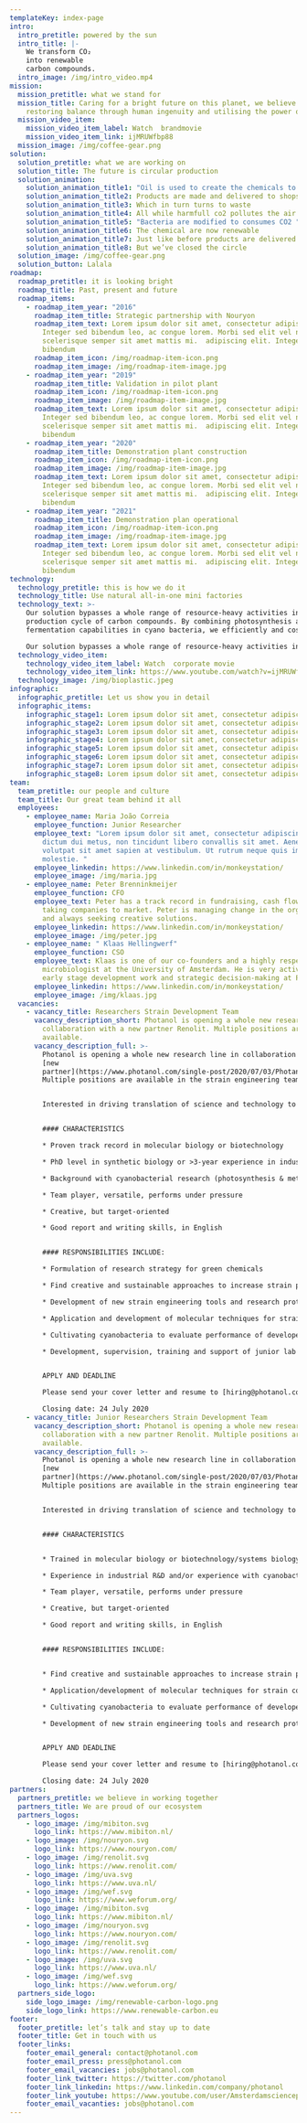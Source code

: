```yaml
---
templateKey: index-page
intro:
  intro_pretitle: powered by the sun
  intro_title: |-
    We transform CO₂
    into renewable
    carbon compounds.
  intro_image: /img/intro_video.mp4
mission:
  mission_pretitle: what we stand for
  mission_title: Caring for a bright future on this planet, we believe in
    restoring balance through human ingenuity and utilising the power of nature.
  mission_video_item:
    mission_video_item_label: Watch  brandmovie
    mission_video_item_link: ijMRUWfbp88
  mission_image: /img/coffee-gear.png
solution:
  solution_pretitle: what we are working on
  solution_title: The future is circular production
  solution_animation:
    solution_animation_title1: "Oil is used to create the chemicals to create products "
    solution_animation_title2: Products are made and delivered to shops
    solution_animation_title3: Which in turn turns to waste
    solution_animation_title4: All while harmfull co2 pollutes the air
    solution_animation_title5: "Bacteria are modified to consumes CO2 "
    solution_animation_title6: The chemical are now renewable
    solution_animation_title7: Just like before products are delivered
    solution_animation_title8: But we’ve closed the circle
  solution_image: /img/coffee-gear.png
  solution_button: Lalala
roadmap:
  roadmap_pretitle: it is looking bright
  roadmap_title: Past, present and future
  roadmap_items:
    - roadmap_item_year: "2016"
      roadmap_item_title: Strategic partnership with Nouryon
      roadmap_item_text: Lorem ipsum dolor sit amet, consectetur adipiscing elit.
        Integer sed bibendum leo, ac congue lorem. Morbi sed elit vel nibh
        scelerisque semper sit amet mattis mi.  adipiscing elit. Integer sed
        bibendum
      roadmap_item_icon: /img/roadmap-item-icon.png
      roadmap_item_image: /img/roadmap-item-image.jpg
    - roadmap_item_year: "2019"
      roadmap_item_title: Validation in pilot plant
      roadmap_item_icon: /img/roadmap-item-icon.png
      roadmap_item_image: /img/roadmap-item-image.jpg
      roadmap_item_text: Lorem ipsum dolor sit amet, consectetur adipiscing elit.
        Integer sed bibendum leo, ac congue lorem. Morbi sed elit vel nibh
        scelerisque semper sit amet mattis mi.  adipiscing elit. Integer sed
        bibendum
    - roadmap_item_year: "2020"
      roadmap_item_title: Demonstration plant construction
      roadmap_item_icon: /img/roadmap-item-icon.png
      roadmap_item_image: /img/roadmap-item-image.jpg
      roadmap_item_text: Lorem ipsum dolor sit amet, consectetur adipiscing elit.
        Integer sed bibendum leo, ac congue lorem. Morbi sed elit vel nibh
        scelerisque semper sit amet mattis mi.  adipiscing elit. Integer sed
        bibendum
    - roadmap_item_year: "2021"
      roadmap_item_title: Demonstration plan operational
      roadmap_item_icon: /img/roadmap-item-icon.png
      roadmap_item_image: /img/roadmap-item-image.jpg
      roadmap_item_text: Lorem ipsum dolor sit amet, consectetur adipiscing elit.
        Integer sed bibendum leo, ac congue lorem. Morbi sed elit vel nibh
        scelerisque semper sit amet mattis mi.  adipiscing elit. Integer sed
        bibendum
technology:
  technology_pretitle: this is how we do it
  technology_title: Use natural all-in-one mini factories
  technology_text: >-
    Our solution bypasses a whole range of resource-heavy activities in the
    production cycle of carbon compounds. By combining photosynthesis and
    fermentation capabilities in cyano bacteria, we efficiently and cost. 

    Our solution bypasses a whole range of resource-heavy activities in the production cycle of carbon compounds. 
  technology_video_item:
    technology_video_item_label: Watch  corporate movie
    technology_video_item_link: https://www.youtube.com/watch?v=ijMRUWfbp88
  technology_image: /img/bioplastic.jpeg
infographic:
  infographic_pretitle: Let us show you in detail
  infographic_items:
    infographic_stage1: Lorem ipsum dolor sit amet, consectetur adipiscing elit.
    infographic_stage2: Lorem ipsum dolor sit amet, consectetur adipiscing elit.
    infographic_stage3: Lorem ipsum dolor sit amet, consectetur adipiscing elit.
    infographic_stage4: Lorem ipsum dolor sit amet, consectetur adipiscing elit.
    infographic_stage5: Lorem ipsum dolor sit amet, consectetur adipiscing elit.
    infographic_stage6: Lorem ipsum dolor sit amet, consectetur adipiscing elit.
    infographic_stage7: Lorem ipsum dolor sit amet, consectetur adipiscing elit.
    infographic_stage8: Lorem ipsum dolor sit amet, consectetur adipiscing elit.
team:
  team_pretitle: our people and culture
  team_title: Our great team behind it all
  employees:
    - employee_name: Maria João Correia
      employee_function: Junior Researcher
      employee_text: "Lorem ipsum dolor sit amet, consectetur adipiscing elit. Proin
        dictum dui metus, non tincidunt libero convallis sit amet. Aenean
        volutpat sit amet sapien at vestibulum. Ut rutrum neque quis imperdiet
        molestie. "
      employee_linkedin: https://www.linkedin.com/in/monkeystation/
      employee_image: /img/maria.jpg
    - employee_name: Peter Brenninkmeijer
      employee_function: CFO
      employee_text: Peter has a track record in fundraising, cash flow management and
        taking companies to market. Peter is managing change in the organization
        and always seeking creative solutions.
      employee_linkedin: https://www.linkedin.com/in/monkeystation/
      employee_image: /img/peter.jpg
    - employee_name: " Klaas Hellingwerf"
      employee_function: CSO
      employee_text: Klaas is one of our co-founders and a highly respected academic
        microbiologist at the University of Amsterdam. He is very active in the
        early stage development work and strategic decision-making at Photanol.
      employee_linkedin: https://www.linkedin.com/in/monkeystation/
      employee_image: /img/klaas.jpg
  vacancies:
    - vacancy_title: Researchers Strain Development Team
      vacancy_description_short: Photanol is opening a whole new research line in
        collaboration with a new partner Renolit. Multiple positions are
        available.
      vacancy_description_full: >-
        Photanol is opening a whole new research line in collaboration with a
        [new
        partner](https://www.photanol.com/single-post/2020/07/03/Photanol-in-strategic-partnership-with-Renolit-SE).
        Multiple positions are available in the strain engineering team.


        Interested in driving translation of science and technology to a commercial industrial process?  Passion for biotechnology and ready to change the world? Join the Photanol team to develop optimized cyanobacteria to produce monomers based on light and CO2. We are looking for full-time candidates to strengthen the development and execution of cyanobacterial strain engineering strategies for the (improved) production of selected products in industrial environment.


        #### CHARACTERISTICS

        * Proven track record in molecular biology or biotechnology

        * PhD level in synthetic biology or >3-year experience in industrial R&D

        * Background with cyanobacterial research (photosynthesis & metabolism) or enzyme characterization

        * Team player, versatile, performs under pressure

        * Creative, but target-oriented

        * Good report and writing skills, in English


        #### RESPONSIBILITIES INCLUDE:

        * Formulation of research strategy for green chemicals

        * Find creative and sustainable approaches to increase strain productivity and robustness in industrial environment

        * Development of new strain engineering tools and research protocols

        * Application and development of molecular techniques for strain construction and evaluation

        * Cultivating cyanobacteria to evaluate performance of developed strains

        * Development, supervision, training and support of junior lab personnel and interns


        APPLY AND DEADLINE

        Please send your cover letter and resume to [hiring@photanol.com](mailto:hiring@photanol.com)​

        Closing date: 24 July 2020
    - vacancy_title: Junior Researchers Strain Development Team
      vacancy_description_short: Photanol is opening a whole new research line in
        collaboration with a new partner Renolit. Multiple positions are
        available.
      vacancy_description_full: >-
        Photanol is opening a whole new research line in collaboration with a
        [new
        partner](https://www.photanol.com/single-post/2020/07/03/Photanol-in-strategic-partnership-with-Renolit-SE).
        Multiple positions are available in the strain engineering team.


        Interested in driving translation of science and technology to a commercial industrial process?  Passion for biotechnology and ready to change the world? Join the Photanol team to develop optimized cyanobacteria to produce monomers based on light and CO2. We are looking for full-time candidates to strengthen the development and execution of cyanobacterial strain engineering strategies for the (improved) production of selected products in industrial environment.


        #### CHARACTERISTICS


        * Trained in molecular biology or biotechnology/systems biology (MSc/HLO level)

        * Experience in industrial R&D and/or experience with cyanobacterial research (photosynthesis & metabolism) highly appreciated

        * Team player, versatile, performs under pressure

        * Creative, but target-oriented

        * Good report and writing skills, in English


        #### RESPONSIBILITIES INCLUDE:


        * Find creative and sustainable approaches to increase strain productivity and robustness in industrial environment

        * Application/development of molecular techniques for strain construction and evaluation

        * Cultivating cyanobacteria to evaluate performance of developed strains

        * Development of new strain engineering tools and research protocols


        APPLY AND DEADLINE

        Please send your cover letter and resume to [hiring@photanol.com](mailto:hiring@photanol.com)​

        Closing date: 24 July 2020
partners:
  partners_pretitle: we believe in working together
  partners_title: We are proud of our ecosystem
  partners_logos:
    - logo_image: /img/mibiton.svg
      logo_link: https://www.mibiton.nl/
    - logo_image: /img/nouryon.svg
      logo_link: https://www.nouryon.com/
    - logo_image: /img/renolit.svg
      logo_link: https://www.renolit.com/
    - logo_image: /img/uva.svg
      logo_link: https://www.uva.nl/
    - logo_image: /img/wef.svg
      logo_link: https://www.weforum.org/
    - logo_image: /img/mibiton.svg
      logo_link: https://www.mibiton.nl/
    - logo_image: /img/nouryon.svg
      logo_link: https://www.nouryon.com/
    - logo_image: /img/renolit.svg
      logo_link: https://www.renolit.com/
    - logo_image: /img/uva.svg
      logo_link: https://www.uva.nl/
    - logo_image: /img/wef.svg
      logo_link: https://www.weforum.org/
  partners_side_logo:
    side_logo_image: /img/renewable-carbon-logo.png
    side_logo_link: https://www.renewable-carbon.eu
footer:
  footer_pretitle: let’s talk and stay up to date
  footer_title: Get in touch with us
  footer_links:
    footer_email_general: contact@photanol.com
    footer_email_press: press@photanol.com
    footer_email_vacancies: jobs@photanol.com
    footer_link_twitter: https://twitter.com/photanol
    footer_link_linkedin: https://www.linkedin.com/company/photanol
    footer_link_youtube: https://www.youtube.com/user/Amsterdamsciencepark
    footer_email_vacanties: jobs@photanol.com
---
```

